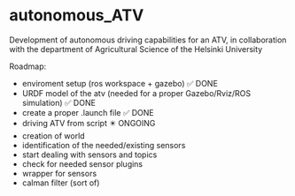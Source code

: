 # autonomous_ATV
Development of autonomous driving capabilities for an ATV, in collaboration with the department of Agricultural Science of the Helsinki University


Roadmap:

- enviroment setup (ros workspace + gazebo)  :white_check_mark: DONE
- URDF model of the atv (needed for a proper Gazebo/Rviz/ROS simulation)  :white_check_mark: DONE
- create a proper .launch file :white_check_mark: DONE
- driving ATV from script :eight_pointed_black_star: ONGOING
- creation of world  
- identification of the needed/existing sensors
- start dealing with sensors and topics 
- check for needed sensor plugins
- wrapper for sensors
- calman filter (sort of)


